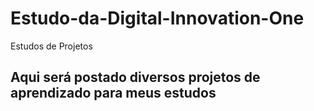 # Estudo-da-Digital-Innovation-One
Estudos de Projetos

## Aqui será postado diversos projetos de aprendizado para meus estudos 

